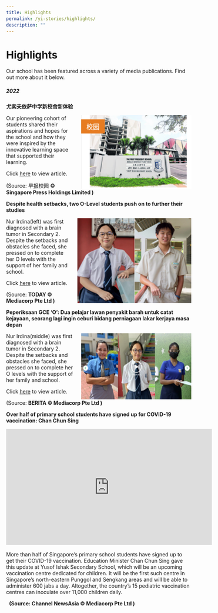 ```yaml
---
title: Highlights
permalink: /yi-stories/highlights/
description: ""
---
```

# **Highlights**

Our school has been featured across a variety of media publications. Find out more about it below.

##### **2022**

**尤索夫依萨中学新校舍新体验**

<img src="/images/Picture1.png" style="width:300px;height:200px;margin-left:15px;" align = "right">

Our pioneering cohort of students shared their aspirations and hopes for the school and how they were inspired by the innovative learning space that supported their learning.  

Click [here](https://www.zbschools.sg/news/school/stories-21313) to view article.

(Source: 早报校园 **© Singapore Press Holdings Limited )**


**Despite health setbacks, two O-Level students push on to further their studies**

<img src="/images/Picture2.png" style="width:310px;height:230px;margin-left:15px;" align = "right">

Nur Irdina(left) was first diagnosed with a brain tumor in Secondary 2. Despite the setbacks and obstacles she faced, she pressed on to complete her O levels with the support of her family and school.  

Click [here](https://www.todayonline.com/singapore/despite-health-setbacks-two-o-level-students-push-further-their-studies-1789286) to view article.

(Source: **TODAY © Mediacorp Pte Ltd )**


**Peperiksaan GCE ‘O’: Dua pelajar lawan penyakit barah untuk catat kejayaan, seorang lagi ingin ceburi bidang perniagaan lakar kerjaya masa depan**

<img src="/images/Picture3.png" style="width:300px;height:180px;margin-left:15px;" align = "right">

Nur Irdina(middle) was first diagnosed with a brain tumor in Secondary 2. Despite the setbacks and obstacles she faced, she pressed on to complete her O levels with the support of her family and school.

Click [here](https://berita.mediacorp.sg/singapura/peperiksaan-gce-o-dua-pelajar-lawan-penyakit-barah-untuk-catat-kejayaan-seorang-lagi-ingin-ceburi-bidang-perniagaan-lakar-kerjaya-masa-depan-627416) to view article.

(Source: **BERITA © Mediacorp Pte Ltd )**


**Over half of primary school students have signed up for COVID-19 vaccination: Chan Chun Sing**

<iframe width="560" height="315" src="https://www.youtube.com/embed/uIq3c-7joXI" title="YouTube video player" frameborder="0" allow="accelerometer; autoplay; clipboard-write; encrypted-media; gyroscope; picture-in-picture" allowfullscreen></iframe>

More than half of Singapore’s primary school students have signed up to get their COVID-19 vaccination. Education Minister Chan Chun Sing gave this update at Yusof Ishak Secondary School, which will be an upcoming vaccination centre dedicated for children. It will be the first such centre in Singapore’s north-eastern Punggol and Sengkang areas and will be able to administer 600 jabs a day. Altogether, the country’s 15 pediatric vaccination centres can inoculate over 11,000 children daily.

  **(Source: Channel NewsAsia © Mediacorp Pte Ltd )**